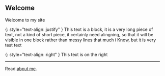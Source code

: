 ## Welcome

Welcome to my site

{: style="text-align: justify" }
This text is a block, it is a very long piece of text, not a kind of short piece, it certainly need alingning, so that it will be visible in one block rather than messy lines that much i Know, but it is very test text

{: style="text-align: right" }
This text is on the right

* * *

Read [about me](./about_me.html).
